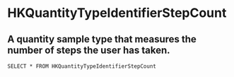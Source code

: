 # HKQuantityTypeIdentifierStepCount
## A quantity sample type that measures the number of steps the user has taken.
```HKQuantityTypeIdentifierStepCount
SELECT * FROM HKQuantityTypeIdentifierStepCount
```
